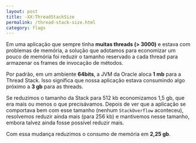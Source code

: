 ```yaml
---
layout: post
title: -XX:ThreadStackSize
permalink: /thread-stack-size.html
category: flags
---
```


Em uma aplicação que sempre tinha **muitas threads (> 3000)** e estava com problemas de memória, a solução que adotamos
para economizar um pouco de memória foi reduzir o tamanho reservado a cada thread para armazenar os frames de invocação
de métodos.

Por padrão, em um ambiente **64bits**, a JVM da Oracle aloca **1 mb** para a Thread Stack. Isso significa que nossa 
aplicação estava consumindo algo próximo a **3 gb** para as threads.

Se reduzimos o tamanho da Stack para 512 kb economizamos 1,5 gb, que era mais ou menos o que precisávamos. Depois de ver
que a aplicação se comportava bem com esse tamanho (nenhum `StackOverflow` aconteceu), resolvemos reduzir ainda mais
(para 256 kb) e mantivemos nesse tamanho, embora talvez ainda fosse possível reduzir mais.

Com essa mudança reduzimos o consumo de memória em **2,25 gb**.
